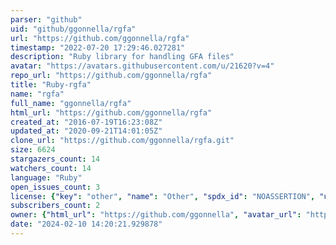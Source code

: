 ```yaml
---
parser: "github"
uid: "github/ggonnella/rgfa"
url: "https://github.com/ggonnella/rgfa"
timestamp: "2022-07-20 17:29:46.027281"
description: "Ruby library for handling GFA files"
avatar: "https://avatars.githubusercontent.com/u/21620?v=4"
repo_url: "https://github.com/ggonnella/rgfa"
title: "Ruby-rgfa"
name: "rgfa"
full_name: "ggonnella/rgfa"
html_url: "https://github.com/ggonnella/rgfa"
created_at: "2016-07-19T16:23:08Z"
updated_at: "2020-09-21T14:01:05Z"
clone_url: "https://github.com/ggonnella/rgfa.git"
size: 6624
stargazers_count: 14
watchers_count: 14
language: "Ruby"
open_issues_count: 3
license: {"key": "other", "name": "Other", "spdx_id": "NOASSERTION", "url": null, "node_id": "MDc6TGljZW5zZTA="}
subscribers_count: 2
owner: {"html_url": "https://github.com/ggonnella", "avatar_url": "https://avatars.githubusercontent.com/u/21620?v=4", "login": "ggonnella", "type": "User"}
date: "2024-02-10 14:20:21.929878"
---
```

